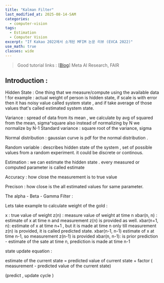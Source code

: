 ```yaml
---
title: "Kalman Filter"
last_modified_at: 2025-08-14-SAM
categories:
  - computer-vision
tags:
  - Estimation
  - Computer Vision
excerpt: "If Kakao 2022에서 소개된 MFIM 논문 리뷰 (EVCA 2022)"
use_math: true
classes: wide
---
```


> Good tutorial links : [[Blog](https://www.kalmanfilter.net/background.html)]
> Meta AI Research, FAIR


## Introduction : 

Hidden State : One thing that we measure/compute using the available data ! 
for example : actual weight of person is hidden state, if scale is with error then it has noisy value called system state , and if take average of those values that's called estimated system state.  

Variance : spread of data from its mean , we calculate by avg of squared from the mean, sigma^square also instead of normalizing by N we normalize by N-1
Standard variance : square root of the variance, sigma


Normal distribution : gaussian curve is pdf for the normal distribution . 

Random variable : describes hidden state of the system , set of possible values from a random experiment. 
it could be discrete or continous. 

Estimation : we can estimate the hidden state . every measured or computed parameter is called estimate 

Accuracy : how close the measurement is to true value 

Precison : how close is the all estimated values for same parameter. 

The alpha - Beta - Gamma Filter : 

Lets take example to calculate weight of the gold : 

x : true value of weight 
z(n) : measure   value of weight at time n 
xbar(n, n) : estimate of x at time n and measurement z(n) is provided as well.
xbar(n+1, n): estimate of x at time n+1 , but it is made at time n only till measurement z(n) is provided, it is called predicted state.
xbar(n-1, n-1) estimate of x at time n-1, so measurement z(n-1) is provided
xbar(n, n-1): is prior prediction - estimate of the sate at time n, prediction is made at time n-1

state update equation : 

estimate of the current state = predicted value of current state + factor ( measurement - predicted value of the current state) 

(predict , update cycle )



